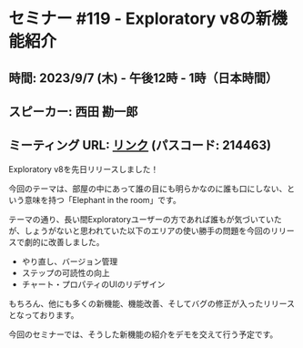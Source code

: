 # セミナー #119 - Exploratory v8の新機能紹介

## 時間: 2023/9/7 (木) - 午後12時 - 1時（日本時間）
## スピーカー: 西田 勘一郎
## ミーティング URL: [リンク](https://us02web.zoom.us/j/331585134?pwd=VGVyeXBRWjFMT2hESFdhSU45Z2d0dz09) (パスコード: 214463)

Exploratory v8を先日リリースしました！

今回のテーマは、部屋の中にあって誰の目にも明らかなのに誰も口にしない、という意味を持つ「Elephant in the room」です。

テーマの通り、長い間Exploratoryユーザーの方であれば誰もが気づいていたが、しょうがないと思われていた以下のエリアの使い勝手の問題を今回のリリースで劇的に改善しました。

- やり直し、バージョン管理
- ステップの可読性の向上
- チャート・プロパティのUIのリデザイン

もちろん、他にも多くの新機能、機能改善、そしてバグの修正が入ったリリースとなっております。

今回のセミナーでは、そうした新機能の紹介をデモを交えて行う予定です。
